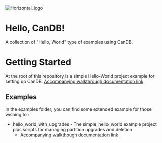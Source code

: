 ![Horizontal_logo](https://user-images.githubusercontent.com/17368530/196894029-c2e9fefa-8ffb-47cb-8fb6-4dbb351c0529.png)

# Hello, CanDB!

A collection of "Hello, World" type of examples using CanDB.


# Getting Started

At the root of this repository is a simple Hello-World project example for setting up CanDB. [Accompanying walkthrough documentation link](https://ykgs2-ziaaa-aaaak-qcfya-cai.icp0.io/docs/tutorial-basics/hello-candb)

## Examples

In the examples folder, you can find some extended example for those wishing to :

* hello_world_with_upgrades - The simple_hello_world example project plus scripts for managing partition upgrades and deletion
  * [Accompanying walkthough documentation link](https://ykgs2-ziaaa-aaaak-qcfya-cai.icp0.io/docs/tutorial-basics/hello-candb-with-upgrades)
